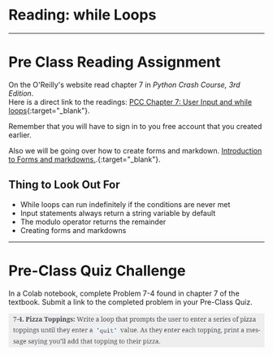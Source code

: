 #  Reading: while Loops

---

# Pre Class Reading Assignment

On the O'Reilly's website read chapter 7 in _Python Crash Course, 3rd Edition_. 
</br>Here is a direct link to the readings: [PCC Chapter 7: User Input and while loops](https://learning.oreilly.com/library/view/python-crash-course/9781098156664/c07.xhtml){:target="_blank"}.


Remember that you will have to sign in to you free account that you created earlier.

Also we will be going over how to create forms and markdown. [Introduction to Forms and markdowns.](https://www.tutorialspoint.com/google_colab/google_colab_adding_forms.htm).{:target="_blank"}.


## Thing to Look Out For
 - While loops can run indefinitely if the conditions are never met
 - Input statements always return a string variable by default
 - The modulo operator returns the remainder
 - Creating forms and markdowns


---

# Pre-Class Quiz Challenge
In a Colab notebook, complete Problem 7-4 found in chapter 7 of the textbook. Submit a link to the completed problem in your Pre-Class Quiz.

![while_preclass_instructions.png](while_preclass_instructions.png)

